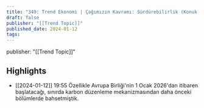 ```yaml
---
title: "349: Trend Ekonomi | Çağımızın Kavramı: Sürdürebilirlik (Konuk: Hasan Süel)"
draft: false
publisher: "[[Trend Topic]]"
published_date: 2024-01-12
tags:
---
```

publisher: "[[Trend Topic]]"


## Highlights
* [[2024-01-12]] 19:55  Özellikle Avrupa Birliği'nin 1 Ocak 2026'dan itibaren başlatacağı, sınırda karbon düzenleme mekanizmasından daha önceki bölümlerde bahsetmiştik.

